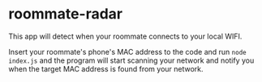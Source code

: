 # roommate-radar

This app will detect when your roommate connects to your local WIFI.

Insert your roommate's phone's MAC address to the code and run `node index.js` and the program will start scanning your network and notify you when the target MAC address is found from your network.
